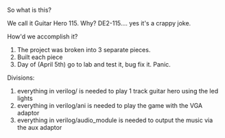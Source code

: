 So what is this?

We call it Guitar Hero 115. Why? DE2-115.... yes it's a crappy joke.

How'd we accomplish it?
1) The project was broken into 3 separate pieces.
2) Built each piece
3) Day of (April 5th) go to lab and test it, bug fix it. Panic.

Divisions:
1) everything in verilog/ is needed to play 1 track guitar hero using the led lights
2) everything in verilog/ani is needed to play the game with the VGA adaptor
3) everything in verilog/audio_module is needed to output the music via the aux adaptor


